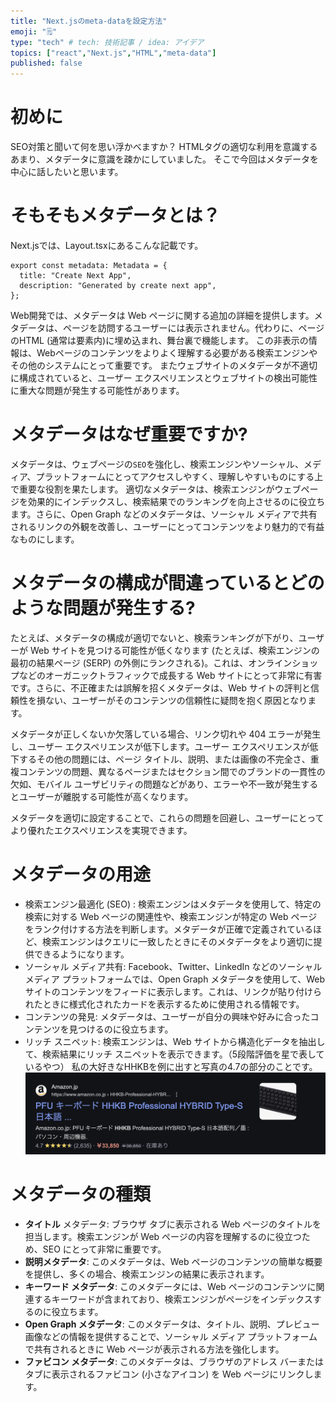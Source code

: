 ```yaml
---
title: "Next.jsのmeta-dataを設定方法"
emoji: "🗒️"
type: "tech" # tech: 技術記事 / idea: アイデア
topics: ["react","Next.js","HTML","meta-data"]
published: false
---
```


# 初めに
SEO対策と聞いて何を思い浮かべますか？
HTMLタグの適切な利用を意識するあまり、メタデータに意識を疎かにしていました。
そこで今回はメタデータを中心に話したいと思います。

# そもそもメタデータとは？
Next.jsでは、Layout.tsxにあるこんな記載です。
```:layout.tsx
export const metadata: Metadata = {
  title: "Create Next App",
  description: "Generated by create next app",
};
```

Web開発では、メタデータは Web ページに関する追加の詳細を提供します。メタデータは、ページを訪問するユーザーには表示されません。代わりに、ページのHTML (通常は<head>要素内)に埋め込まれ、舞台裏で機能します。
この非表示の情報は、Webページのコンテンツをよりよく理解する必要がある検索エンジンやその他のシステムにとって重要です。
またウェブサイトのメタデータが不適切に構成されていると、ユーザー エクスペリエンスとウェブサイトの検出可能性に重大な問題が発生する可能性があります。

# メタデータはなぜ重要ですか?
メタデータは、ウェブページの`SEO`を強化し、検索エンジンやソーシャル、メディア、プラットフォームにとってアクセスしやすく、理解しやすいものにする上で重要な役割を果たします。
適切なメタデータは、検索エンジンがウェブページを効果的にインデックスし、検索結果でのランキングを向上させるのに役立ちます。さらに、Open Graph などのメタデータは、ソーシャル メディアで共有されるリンクの外観を改善し、ユーザーにとってコンテンツをより魅力的で有益なものにします。

# メタデータの構成が間違っているとどのような問題が発生する?
たとえば、メタデータの構成が適切でないと、検索ランキングが下がり、ユーザーが Web サイトを見つける可能性が低くなります (たとえば、検索エンジンの最初の結果ページ (SERP) の外側にランクされる)。これは、オンラインショップなどのオーガニックトラフィックで成長する Web サイトにとって非常に有害です。さらに、不正確または誤解を招くメタデータは、Web サイトの評判と信頼性を損ない、ユーザーがそのコンテンツの信頼性に疑問を抱く原因となります。

メタデータが正しくないか欠落している場合、リンク切れや 404 エラーが発生し、ユーザー エクスペリエンスが低下します。ユーザー エクスペリエンスが低下するその他の問題には、ページ タイトル、説明、または画像の不完全さ、重複コンテンツの問題、異なるページまたはセクション間でのブランドの一貫性の欠如、モバイル ユーザビリティの問題などがあり、エラーや不一致が発生するとユーザーが離脱する可能性が高くなります。

メタデータを適切に設定することで、これらの問題を回避し、ユーザーにとってより優れたエクスペリエンスを実現できます。

# メタデータの用途
- 検索エンジン最適化 (SEO) : 検索エンジンはメタデータを使用して、特定の検索に対する Web ページの関連性や、検索エンジンが特定の Web ページをランク付けする方法を判断します。メタデータが正確で定義されているほど、検索エンジンはクエリに一致したときにそのメタデータをより適切に提供できるようになります。
- ソーシャル メディア共有: Facebook、Twitter、LinkedIn などのソーシャル メディア プラットフォームでは、Open Graph メタデータを使用して、Web サイトのコンテンツをフィードに表示します。これは、リンクが貼り付けられたときに様式化されたカードを表示するために使用される情報です。
- コンテンツの発見: メタデータは、ユーザーが自分の興味や好みに合ったコンテンツを見つけるのに役立ちます。
- リッチ スニペット: 検索エンジンは、Web サイトから構造化データを抽出して、検索結果にリッチ スニペットを表示できます。（5段階評価を星で表しているやつ）
私の大好きなHHKBを例に出すと写真の4.7の部分のことです。
![](/images/nextjs-meta-data/image1.png)

# メタデータの種類
- **タイトル** メタデータ: ブラウザ タブに表示される Web ページのタイトルを担当します。検索エンジンが Web ページの内容を理解するのに役立つため、SEO にとって非常に重要です。
- **説明メタデータ**: このメタデータは、Web ページのコンテンツの簡単な概要を提供し、多くの場合、検索エンジンの結果に表示されます。
- **キーワード メタデータ**: このメタデータには、Web ページのコンテンツに関連するキーワードが含まれており、検索エンジンがページをインデックスするのに役立ちます。
- **Open Graph メタデータ**: このメタデータは、タイトル、説明、プレビュー画像などの情報を提供することで、ソーシャル メディア プラットフォームで共有されるときに Web ページが表示される方法を強化します。
- **ファビコン メタデータ**: このメタデータは、ブラウザのアドレス バーまたはタブに表示されるファビコン (小さなアイコン) を Web ページにリンクします。
